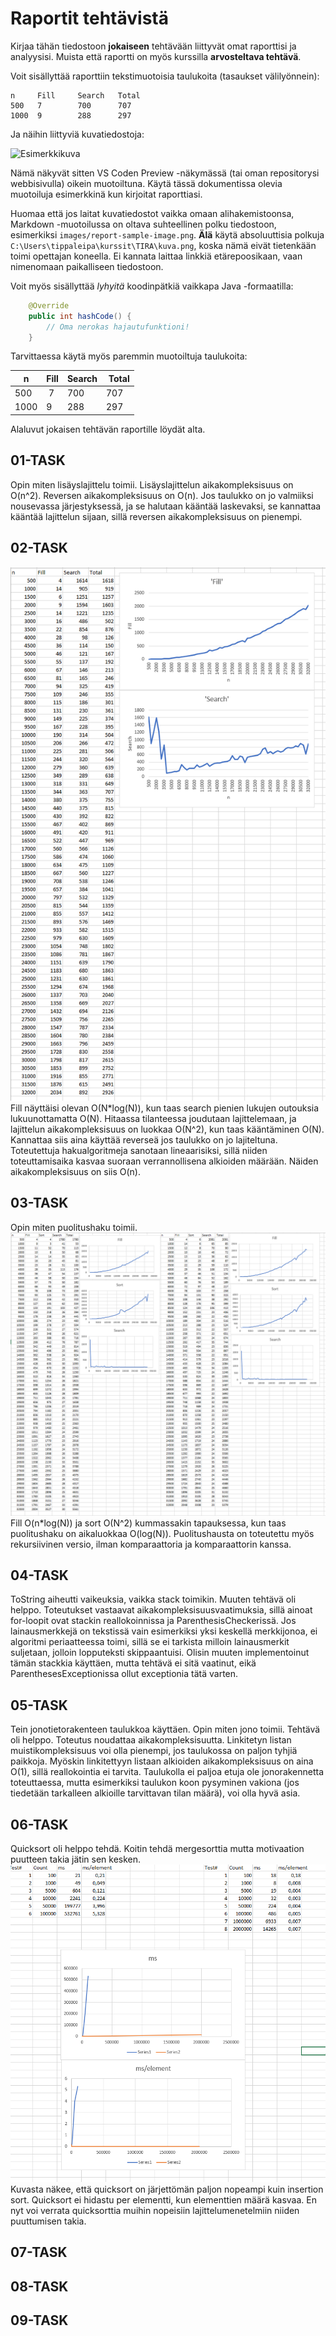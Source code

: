 # Raportit tehtävistä

Kirjaa tähän tiedostoon **jokaiseen** tehtävään liittyvät omat raporttisi ja analyysisi. Muista että raportti on myös kurssilla **arvosteltava tehtävä**.

Voit sisällyttää raporttiin tekstimuotoisia taulukoita (tasaukset välilyönnein):

```
n     Fill     Search   Total
500   7        700      707
1000  9        288      297
```

Ja näihin liittyviä kuvatiedostoja:

![Esimerkkikuva](report-sample-image.png)

Nämä näkyvät sitten VS Coden Preview -näkymässä (tai oman repositorysi webbisivulla) oikein muotoiltuna. Käytä tässä dokumentissa olevia muotoiluja esimerkkinä kun kirjoitat raporttiasi. 

Huomaa että jos laitat kuvatiedostot vaikka omaan alihakemistoonsa, Markdown -muotoilussa on oltava suhteellinen polku tiedostoon, esimerkiksi `images/report-sample-image.png`. **Älä** käytä absoluuttisia polkuja `C:\Users\tippaleipa\kurssit\TIRA\kuva.png`, koska nämä eivät tietenkään toimi opettajan koneella. Ei kannata laittaa linkkiä etärepoosikaan, vaan nimenomaan paikalliseen tiedostoon.

Voit myös sisällyttää *lyhyitä* koodinpätkiä vaikkapa Java -formaatilla:

```Java
	@Override
	public int hashCode() {
		// Oma nerokas hajautufunktioni!
	}
```
Tarvittaessa käytä myös paremmin muotoiltuja taulukoita:

| n	| Fill	| Search	| Total |
|-----|--------|--------|-------|
| 500	 | 7	| 700	| 707 |
| 1000 |	9	| 288	| 297 | 

Alaluvut jokaisen tehtävän raportille löydät alta.


## 01-TASK
Opin miten lisäyslajittelu toimii.
Lisäyslajittelun aikakompleksisuus on O(n^2).
Reversen aikakompleksisuus on O(n).
Jos taulukko on jo valmiiksi nousevassa järjestyksessä, ja se halutaan kääntää laskevaksi, se kannattaa kääntää lajittelun sijaan, sillä reversen aikakompleksisuus on pienempi.
## 02-TASK
![Excelkuva](image.png)
Fill näyttäisi olevan O(N*log(N)), kun taas search pienien lukujen outouksia lukuunottamatta O(N).
Hitaassa tilanteessa joudutaan lajittelemaan, ja lajittelun aikakompleksisuus on luokkaa O(N^2), kun taas kääntäminen O(N). Kannattaa siis aina käyttää reverseä jos taulukko on jo lajiteltuna.
Toteutettuja hakualgoritmeja sanotaan lineaarisiksi, sillä niiden toteuttamisaika kasvaa suoraan verrannollisena alkioiden määrään. Näiden aikakompleksisuus on siis O(n).
## 03-TASK
Opin miten puolitushaku toimii.
![Excelkuva, vasemmalla ascending ja oikealla descending](image-1.png)
Fill O(n*log(N)) ja sort O(N^2) kummassakin tapauksessa, kun taas puolitushaku on aikaluokkaa O(log(N)).
Puolitushausta on toteutettu myös rekursiivinen versio, ilman komparaattoria ja komparaattorin kanssa.
## 04-TASK
ToString aiheutti vaikeuksia, vaikka stack toimikin. Muuten tehtävä oli helppo.
Toteutukset vastaavat aikakompleksisuusvaatimuksia, sillä ainoat for-loopit ovat stackin reallokoinnissa ja ParenthesisCheckerissä.
Jos lainausmerkkejä on tekstissä vain esimerkiksi yksi keskellä merkkijonoa, ei algoritmi periaatteessa toimi, sillä se ei tarkista milloin lainausmerkit suljetaan, jolloin lopputeksti skippaantuisi. Olisin muuten implementoinut tämän stackkia käyttäen, mutta tehtävä ei sitä vaatinut, eikä ParenthesesExceptionissa ollut exceptionia tätä varten.
## 05-TASK
Tein jonotietorakenteen taulukkoa käyttäen. Opin miten jono toimii. Tehtävä oli helppo.
Toteutus noudattaa aikakompleksisuutta.
Linkitetyn listan muistikompleksisuus voi olla pienempi, jos taulukossa on paljon tyhjiä paikkoja. Myöskin linkitettyyn listaan alkioiden aikakompleksisuus on aina O(1), sillä reallokointia ei tarvita.
Taulukolla ei paljoa etuja ole jonorakennetta toteuttaessa, mutta esimerkiksi taulukon koon pysyminen vakiona (jos tiedetään tarkalleen alkioille tarvittavan tilan määrä), voi olla hyvä asia.
## 06-TASK
Quicksort oli helppo tehdä. Koitin tehdä mergesorttia mutta motivaation puutteen takia jätin sen kesken.
![Excelkuva, vasemmalla puolella hidas lajittelu, oikealla nopea](image-2.png)
Kuvasta näkee, että quicksort on järjettömän paljon nopeampi kuin insertion sort. Quicksort ei hidastu per elementti, kun elementtien määrä kasvaa. En nyt voi verrata quicksorttia muihin nopeisiin lajittelumenetelmiin niiden puuttumisen takia.
## 07-TASK

## 08-TASK

## 09-TASK